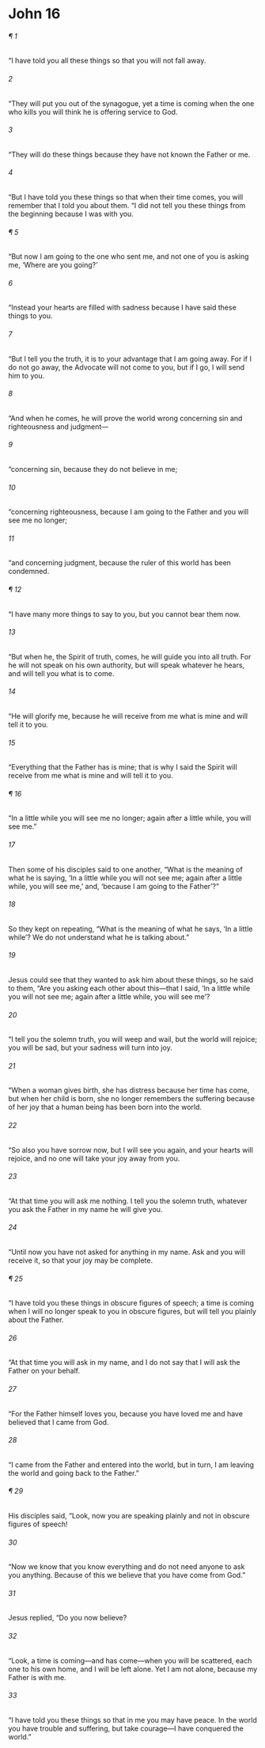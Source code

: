 # John 16
###### ¶ 1
“I have told you all these things so that you will not fall away.
###### 2
“They will put you out of the synagogue, yet a time is coming when the one who kills you will think he is offering service to God.
###### 3
“They will do these things because they have not known the Father or me.
###### 4
“But I have told you these things so that when their time comes, you will remember that I told you about them.
“I did not tell you these things from the beginning because I was with you.
###### ¶ 5
“But now I am going to the one who sent me, and not one of you is asking me, ‘Where are you going?’
###### 6
“Instead your hearts are filled with sadness because I have said these things to you.
###### 7
“But I tell you the truth, it is to your advantage that I am going away. For if I do not go away, the Advocate will not come to you, but if I go, I will send him to you.
###### 8
“And when he comes, he will prove the world wrong concerning sin and righteousness and judgment—
###### 9
“concerning sin, because they do not believe in me;
###### 10
“concerning righteousness, because I am going to the Father and you will see me no longer;
###### 11
“and concerning judgment, because the ruler of this world has been condemned.
###### ¶ 12
“I have many more things to say to you, but you cannot bear them now.
###### 13
“But when he, the Spirit of truth, comes, he will guide you into all truth. For he will not speak on his own authority, but will speak whatever he hears, and will tell you what is to come.
###### 14
“He will glorify me, because he will receive from me what is mine and will tell it to you.
###### 15
“Everything that the Father has is mine; that is why I said the Spirit will receive from me what is mine and will tell it to you.
###### ¶ 16
“In a little while you will see me no longer; again after a little while, you will see me.”
###### 17
Then some of his disciples said to one another, “What is the meaning of what he is saying, ‘In a little while you will not see me; again after a little while, you will see me,’ and, ‘because I am going to the Father’?”
###### 18
So they kept on repeating, “What is the meaning of what he says, ‘In a little while’? We do not understand what he is talking about.”
###### 19
Jesus could see that they wanted to ask him about these things, so he said to them, “Are you asking each other about this—that I said, ‘In a little while you will not see me; again after a little while, you will see me’?
###### 20
“I tell you the solemn truth, you will weep and wail, but the world will rejoice; you will be sad, but your sadness will turn into joy.
###### 21
“When a woman gives birth, she has distress because her time has come, but when her child is born, she no longer remembers the suffering because of her joy that a human being has been born into the world.
###### 22
“So also you have sorrow now, but I will see you again, and your hearts will rejoice, and no one will take your joy away from you.
###### 23
“At that time you will ask me nothing. I tell you the solemn truth, whatever you ask the Father in my name he will give you.
###### 24
“Until now you have not asked for anything in my name. Ask and you will receive it, so that your joy may be complete.
###### ¶ 25
“I have told you these things in obscure figures of speech; a time is coming when I will no longer speak to you in obscure figures, but will tell you plainly about the Father.
###### 26
“At that time you will ask in my name, and I do not say that I will ask the Father on your behalf.
###### 27
“For the Father himself loves you, because you have loved me and have believed that I came from God.
###### 28
“I came from the Father and entered into the world, but in turn, I am leaving the world and going back to the Father.”
###### ¶ 29
His disciples said, “Look, now you are speaking plainly and not in obscure figures of speech!
###### 30
“Now we know that you know everything and do not need anyone to ask you anything. Because of this we believe that you have come from God.”
###### 31
Jesus replied, “Do you now believe?
###### 32
“Look, a time is coming—and has come—when you will be scattered, each one to his own home, and I will be left alone. Yet I am not alone, because my Father is with me.
###### 33
“I have told you these things so that in me you may have peace. In the world you have trouble and suffering, but take courage—I have conquered the world.”
